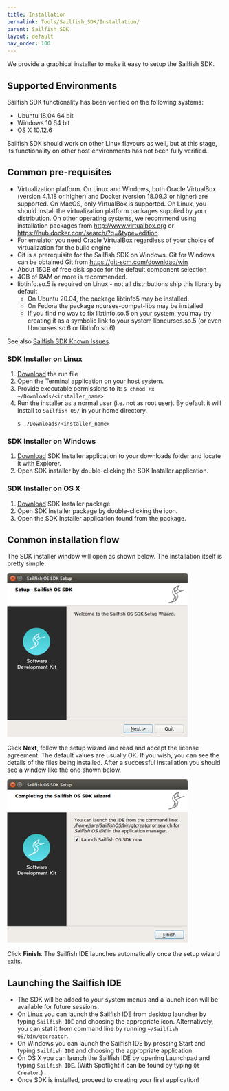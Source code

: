 ```yaml
---
title: Installation
permalink: Tools/Sailfish_SDK/Installation/
parent: Sailfish SDK
layout: default
nav_order: 100
---
```


We provide a graphical installer to make it easy to setup the Sailfish
SDK.

## Supported Environments

Sailfish SDK functionality has been verified on the following systems:

  - Ubuntu 18.04 64 bit
  - Windows 10 64 bit
  - OS X 10.12.6

Sailfish SDK should work on other Linux flavours as well, but at this
stage, its functionality on other host environments has not been fully
verified.

## Common pre-requisites

  - Virtualization platform. On Linux and Windows, both Oracle
    VirtualBox (version 4.1.18 or higher) and Docker (version 18.09.3 or
    higher) are supported. On MacOS, only VirtualBox is supported. On
    Linux, you should install the virtualization platform packages
    supplied by your distribution. On other operating systems, we
    recommend using installation packages from
    <http://www.virtualbox.org> or
    <https://hub.docker.com/search/?q=&type=edition>
  - For emulator you need Oracle VirtualBox regardless of your choice of
    virtualization for the build engine
  - Git is a prerequisite for the Sailfish SDK on Windows. Git for
    Windows can be obtained Git from <https://git-scm.com/download/win>
  - About 15GB of free disk space for the default component selection
  - 4GB of RAM or more is recommended.
  - libtinfo.so.5 is required on Linux - not all distributions ship this
    library by default
      - On Ubuntu 20.04, the package libtinfo5 may be installed.
      - On Fedora the package ncurses-compat-libs may be installed
      - If you find no way to fix libtinfo.so.5 on your system, you may
        try creating it as a symbolic link to your system
        libncurses.so.5 (or even libncurses.so.6 or libtinfo.so.6)

See also [Sailfish SDK Known
Issues](/Tools/Sailfish_SDK/Known_Issues).

### SDK Installer on Linux

1.  [Download](/Tools/Sailfish_SDK#latest-sdk-release) the run file
2.  Open the Terminal application on your host system.
3.  Provide executable permissions to it: `$ chmod +x
    ~/Downloads/<installer_name>`
4.  Run the installer as a normal user (i.e. not as root user). By
    default it will install to `Sailfish OS/` in your home directory.
    ```
    $ ./Downloads/<installer_name>
    ```

### SDK Installer on Windows

1.  [Download](/Tools/Sailfish_SDK#latest-sdk-release) SDK Installer
    application to your downloads folder and locate it with Explorer.
2.  Open SDK installer by double-clicking the SDK Installer application.

### SDK Installer on OS X

1.  [Download](/Tools/Sailfish_SDK#latest-sdk-release) SDK Installer
    package.
2.  Open SDK Installer package by double-clicking the icon.
3.  Open the SDK Installer application found from the package.

## Common installation flow

The SDK installer window will open as shown below. The installation
itself is pretty simple.

<a href="Installer_01.png" style="width:30em;display:block">
    <img src="Installer_01.png"
         alt="Installer_01.png"
         class="md_thumbnail" style="max-width:100%"/>
</a>

Click **Next**, follow the setup wizard and read and accept the license
agreement. The default values are usually OK. If you wish, you can see
the details of the files being installed. After a successful
installation you should see a window like the one shown below.

<a href="Installer_02.png" style="width:30em;display:block">
    <img src="Installer_02.png"
         alt="Installer_02.png"
         class="md_thumbnail" style="max-width:100%"/>
</a>

Click **Finish**. The Sailfish IDE launches automatically once the setup
wizard exits.

## Launching the Sailfish IDE

  - The SDK will be added to your system menus and a launch icon will be
    available for future sessions.
  - On Linux you can launch the Sailfish IDE from desktop launcher by
    typing `Sailfish IDE` and choosing the appropriate icon.
    Alternatively, you can stat it from command line by running
    `~/Sailfish OS/bin/qtcreator`.
  - On Windows you can launch the Sailfish IDE by pressing Start and
    typing `Sailfish IDE` and choosing the appropriate application.
  - On OS X you can launch the Sailfish IDE by opening Launchpad and
    typing `Sailfish IDE`. (With Spotlight it can be found by typing `Qt
    Creator`.)
  - Once SDK is installed, proceed to creating your first application\!
